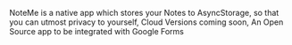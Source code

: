 NoteMe is a native app which stores your Notes to AsyncStorage, so that you can utmost privacy to yourself, Cloud Versions coming soon, An Open Source app to be integrated with Google Forms
